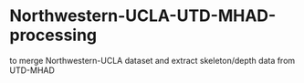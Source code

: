 # Northwestern-UCLA-UTD-MHAD-processing
to merge Northwestern-UCLA dataset and extract skeleton/depth data from UTD-MHAD
